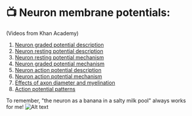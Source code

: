 # 📺 Neuron membrane potentials: 
(Videos from Khan Academy)

1. [Neuron graded potential description](https://www.khanacademy.org/test-prep/mcat/organ-systems/neuron-membrane-potentials/v/neuron-graded-potential-description)
2. [Neuron resting potential description](https://www.khanacademy.org/test-prep/mcat/organ-systems/neuron-membrane-potentials/v/neuron-resting-potential-description)
3. [Neuron resting potential mechanism](https://www.youtube.com/watch?v=l3ngsl7FhTc)
4. [Neuron graded potential mechanism](https://www.youtube.com/watch?v=NaAwVrOEyss)
5. [Neuron action potential description](https://www.youtube.com/watch?v=h2H6POZowiU)
6. [Neuron action potential mechanism](https://www.youtube.com/watch?v=MZz4OUOyFvg)
7. [Effects of axon diameter and myelination](https://www.youtube.com/watch?v=_Lj_F9GADa4)
8. [Action potential patterns](https://www.youtube.com/watch?v=jM-gvSqsP5A)

To remember, "the neuron as a banana in a salty milk pool" always works for me!
![Alt text](https://github.com/zahramor/learn_neuro/blob/main/docs/neuron_banana.jpg)